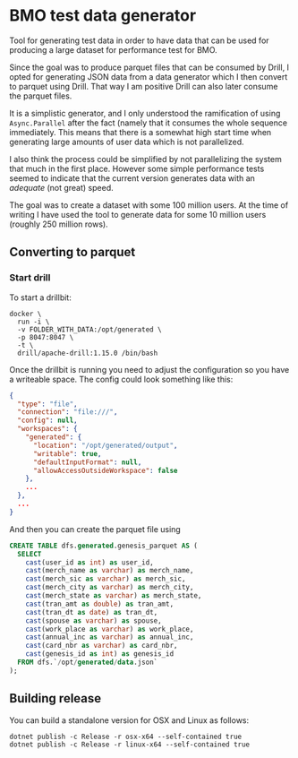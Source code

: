 # BMO test data generator

Tool for generating test data in order to have data that can be used for
producing a large dataset for performance test for BMO.

Since the goal was to produce parquet files that can be consumed by Drill,
I opted for generating JSON data from a data generator which I then convert
to parquet using Drill. That way I am positive Drill can also later consume
the parquet files.

It is a simplistic generator, and I only understood the ramification of using
`Async.Parallel` after the fact (namely that it consumes the whole sequence
immediately. This means that there is a somewhat high start time when generating
large amounts of user data which is not parallelized.

I also think the process could be simplified by not parallelizing the system
that much in the first place. However some simple performance tests seemed to
indicate that the current version generates data with an _adequate_ (not great) speed.

The goal was to create a dataset with some 100 million users. At the time of writing
I have used the tool to generate data for some 10 million users (roughly 250 million rows).

## Converting to parquet

### Start drill

To start a drillbit:

```
docker \
  run -i \
  -v FOLDER_WITH_DATA:/opt/generated \
  -p 8047:8047 \
  -t \
  drill/apache-drill:1.15.0 /bin/bash
```

Once the drillbit is running you need to adjust the configuration so you have
a writeable space. The config could look something like this:

```json
{
  "type": "file",
  "connection": "file:///",
  "config": null,
  "workspaces": {
    "generated": {
      "location": "/opt/generated/output",
      "writable": true,
      "defaultInputFormat": null,
      "allowAccessOutsideWorkspace": false
    },
    ...
  },
  ...
}
```

And then you can create the parquet file using

```sql
CREATE TABLE dfs.generated.genesis_parquet AS (
  SELECT
    cast(user_id as int) as user_id,
    cast(merch_name as varchar) as merch_name,
    cast(merch_sic as varchar) as merch_sic,
    cast(merch_city as varchar) as merch_city,
    cast(merch_state as varchar) as merch_state,
    cast(tran_amt as double) as tran_amt,
    cast(tran_dt as date) as tran_dt,
    cast(spouse as varchar) as spouse,
    cast(work_place as varchar) as work_place,
    cast(annual_inc as varchar) as annual_inc,
    cast(card_nbr as varchar) as card_nbr,
    cast(genesis_id as int) as genesis_id
  FROM dfs.`/opt/generated/data.json`
);
```

## Building release


You can build a standalone version for OSX and Linux as follows:

```
dotnet publish -c Release -r osx-x64 --self-contained true
dotnet publish -c Release -r linux-x64 --self-contained true
```
